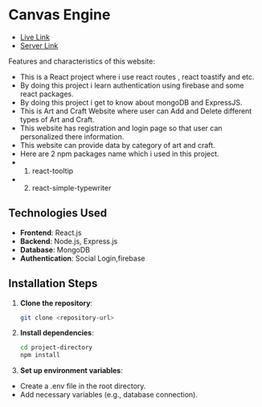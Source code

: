 # Canvas Engine


- [Live Link](https://art-and-craft-store-8a3b0.web.app/) 
- [Server Link](https://github.com/hasanposh/canvas-engine-server) 

Features and characteristics of this website:

- This is a React project where i use react routes , react toastify and etc.
- By doing this project i learn authentication using firebase and some react packages.
- By doing this project i get to know about mongoDB and ExpressJS.
- This is Art and Craft Website where user can Add and Delete different types of Art and Craft.
- This website has registration and login page so that user can personalized there information.
- This website can provide data by category of art and craft.
- Here are 2 npm packages name which i used in this project.
- 1. react-tooltip
- 2. react-simple-typewriter
 
## Technologies Used
- **Frontend**: React.js
- **Backend**: Node.js, Express.js
- **Database**: MongoDB
- **Authentication**: Social Login,firebase


## Installation Steps
1. **Clone the repository**:
   ```bash
   git clone <repository-url>

2. **Install dependencies**:
   ```bash
   cd project-directory
   npm install
2. **Set up environment variables**:

  - Create a .env file in the root directory.
  - Add necessary variables (e.g., database connection).

